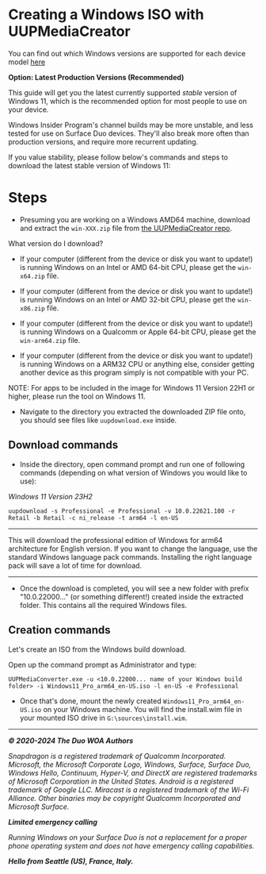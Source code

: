 # Creating a Windows ISO with UUPMediaCreator

You can find out which Windows versions are supported for each device model [here](/WindowsCompatibility.md)

**Option: Latest Production Versions (Recommended)**

This guide will get you the latest currently supported _stable_ version of Windows 11, which is the recommended option for most people to use on your device.

Windows Insider Program's channel builds may be more unstable, and less tested for use on Surface Duo devices. They'll also break more often than production versions, and require more recurrent updating.

If you value stability, please follow below's commands and steps to download the latest stable version of Windows 11:

# Steps

- Presuming you are working on a Windows AMD64 machine, download and extract the ```win-XXX.zip``` file from [the UUPMediaCreator repo](https://github.com/gus33000/UUPMediaCreator/releases/latest).

What version do I download?

- If your computer (different from the device or disk you want to update!) is running Windows on an Intel or AMD 64-bit CPU, please get the ```win-x64.zip``` file.

- If your computer (different from the device or disk you want to update!) is running Windows on an Intel or AMD 32-bit CPU, please get the ```win-x86.zip``` file.

- If your computer (different from the device or disk you want to update!) is running Windows on a Qualcomm or Apple 64-bit CPU, please get the ```win-arm64.zip``` file.

- If your computer (different from the device or disk you want to update!) is running Windows on a ARM32 CPU or anything else, consider getting another device as this program simply is not compatible with your PC.

NOTE: For apps to be included in the image for Windows 11 Version 22H1 or higher, please run the tool on Windows 11.

- Navigate to the directory you extracted the downloaded ZIP file onto, you should see files like ```uupdownload.exe``` inside.

## Download commands

-  Inside the directory, open command prompt and run one of following commands (depending on what version of Windows you would like to use):

_Windows 11 Version 23H2_
```batch
uupdownload -s Professional -e Professional -v 10.0.22621.100 -r Retail -b Retail -c ni_release -t arm64 -l en-US
```

---

This will download the professional edition of Windows for arm64 architecture for English version. If you want to change the language,
use the standard Windows language pack commands. Installing the right language pack will save a lot of time for download.

---

- Once the download is completed, you will see a new folder with prefix "10.0.22000..." (or something different!) created inside the extracted folder. This
  contains all the required Windows files.

## Creation commands

Let's create an ISO from the Windows build download.

Open up the command prompt as Administrator and type:

```batch
UUPMediaConverter.exe -u <10.0.22000... name of your Windows build folder> -i Windows11_Pro_arm64_en-US.iso -l en-US -e Professional
```

- Once that's done, mount the newly created `Windows11_Pro_arm64_en-US.iso` on your Windows machine. You will find the install.wim file in your mounted ISO drive in `G:\sources\install.wim`.

---

_**© 2020-2024 The Duo WOA Authors**_

_Snapdragon is a registered trademark of Qualcomm Incorporated. Microsoft, the Microsoft Corporate Logo, Windows, Surface, Surface Duo, Windows Hello, Continuum, Hyper-V, and DirectX are registered trademarks of Microsoft Corporation in the United States. Android is a registered trademark of Google LLC. Miracast is a registered trademark of the Wi-Fi Alliance. Other binaries may be copyright Qualcomm Incorporated and Microsoft Surface._

_**Limited emergency calling**_

_Running Windows on your Surface Duo is not a replacement for a proper phone operating system and does not have emergency calling capabilities._

_**Hello from Seattle (US), France, Italy.**_